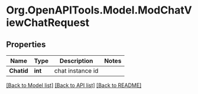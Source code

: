 # Org.OpenAPITools.Model.ModChatViewChatRequest

## Properties

Name | Type | Description | Notes
------------ | ------------- | ------------- | -------------
**Chatid** | **int** | chat instance id | 

[[Back to Model list]](../README.md#documentation-for-models) [[Back to API list]](../README.md#documentation-for-api-endpoints) [[Back to README]](../README.md)

